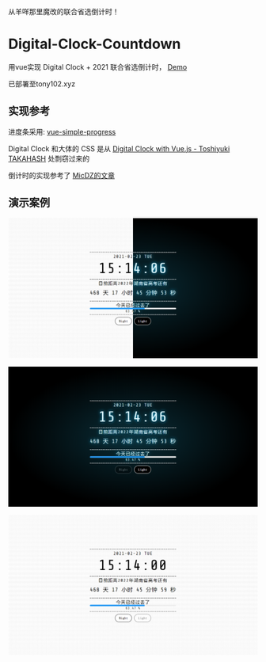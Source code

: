 从羊咩那里魔改的联合省选倒计时！

# Digital-Clock-Countdown

用vue实现 Digital Clock + 2021 联合省选倒计时， [Demo](https://tony102.xyz/Clock/index.html)

已部署至tony102.xyz

## 实现参考

进度条采用: [vue-simple-progress](https://github.com/dzwillia/vue-simple-progress)

Digital Clock 和大体的 CSS  是从 [Digital Clock with Vue.js - Toshiyuki TAKAHASH](https://codepen.io/gau/pen/LjQwGp) 处剽窃过来的

倒计时的实现参考了 [MicDZ的文章](https://www.micdz.cn/article/time/)

## 演示案例

![](./Mixed.png)

![](./Night.png)

![](./Light.png)
